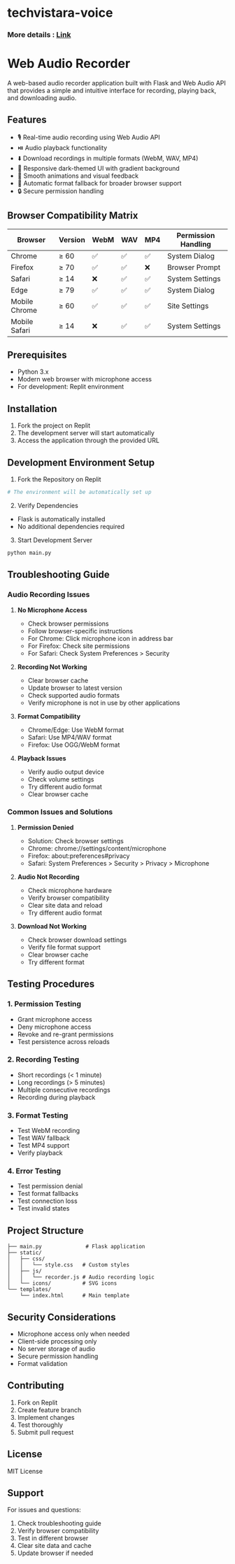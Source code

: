 # techvistara-voice

### More details : [Link](https://dineshblog.com/blog/Ai-Voice-Calling)


# Web Audio Recorder

A web-based audio recorder application built with Flask and Web Audio API that provides a simple and intuitive interface for recording, playing back, and downloading audio.

## Features

- 🎙️ Real-time audio recording using Web Audio API
- ⏯️ Audio playback functionality
- ⬇️ Download recordings in multiple formats (WebM, WAV, MP4)
- 🎨 Responsive dark-themed UI with gradient background
- 💫 Smooth animations and visual feedback
- 🔄 Automatic format fallback for broader browser support
- 🔒 Secure permission handling

## Browser Compatibility Matrix

| Browser | Version | WebM | WAV | MP4 | Permission Handling |
|---------|---------|------|-----|-----|-------------------|
| Chrome  | ≥ 60    | ✅    | ✅   | ✅   | System Dialog     |
| Firefox | ≥ 70    | ✅    | ✅   | ❌   | Browser Prompt   |
| Safari  | ≥ 14    | ❌    | ✅   | ✅   | System Settings  |
| Edge    | ≥ 79    | ✅    | ✅   | ✅   | System Dialog     |
| Mobile Chrome | ≥ 60 | ✅ | ✅   | ✅   | Site Settings    |
| Mobile Safari | ≥ 14| ❌ | ✅   | ✅   | System Settings  |

## Prerequisites

- Python 3.x
- Modern web browser with microphone access
- For development: Replit environment

## Installation

1. Fork the project on Replit
2. The development server will start automatically
3. Access the application through the provided URL

## Development Environment Setup

1. Fork the Repository on Replit
```bash
# The environment will be automatically set up
```

2. Verify Dependencies
- Flask is automatically installed
- No additional dependencies required

3. Start Development Server
```bash
python main.py
```

## Troubleshooting Guide

### Audio Recording Issues

1. **No Microphone Access**
   - Check browser permissions
   - Follow browser-specific instructions
   - For Chrome: Click microphone icon in address bar
   - For Firefox: Check site permissions
   - For Safari: Check System Preferences > Security

2. **Recording Not Working**
   - Clear browser cache
   - Update browser to latest version
   - Check supported audio formats
   - Verify microphone is not in use by other applications

3. **Format Compatibility**
   - Chrome/Edge: Use WebM format
   - Safari: Use MP4/WAV format
   - Firefox: Use OGG/WebM format

4. **Playback Issues**
   - Verify audio output device
   - Check volume settings
   - Try different audio format
   - Clear browser cache

### Common Issues and Solutions

1. **Permission Denied**
   - Solution: Check browser settings
   - Chrome: chrome://settings/content/microphone
   - Firefox: about:preferences#privacy
   - Safari: System Preferences > Security > Privacy > Microphone

2. **Audio Not Recording**
   - Check microphone hardware
   - Verify browser compatibility
   - Clear site data and reload
   - Try different audio format

3. **Download Not Working**
   - Check browser download settings
   - Verify file format support
   - Clear browser cache
   - Try different format

## Testing Procedures

### 1. Permission Testing
- Grant microphone access
- Deny microphone access
- Revoke and re-grant permissions
- Test persistence across reloads

### 2. Recording Testing
- Short recordings (< 1 minute)
- Long recordings (> 5 minutes)
- Multiple consecutive recordings
- Recording during playback

### 3. Format Testing
- Test WebM recording
- Test WAV fallback
- Test MP4 support
- Verify playback

### 4. Error Testing
- Test permission denial
- Test format fallbacks
- Test connection loss
- Test invalid states

## Project Structure

```
├── main.py              # Flask application
├── static/
│   ├── css/
│   │   └── style.css   # Custom styles
│   ├── js/
│   │   └── recorder.js # Audio recording logic
│   └── icons/          # SVG icons
└── templates/
    └── index.html      # Main template
```

## Security Considerations

- Microphone access only when needed
- Client-side processing only
- No server storage of audio
- Secure permission handling
- Format validation

## Contributing

1. Fork on Replit
2. Create feature branch
3. Implement changes
4. Test thoroughly
5. Submit pull request

## License

MIT License

## Support

For issues and questions:
1. Check troubleshooting guide
2. Verify browser compatibility
3. Test in different browser
4. Clear site data and cache
5. Update browser if needed
